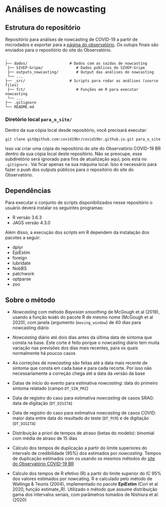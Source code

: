 # Análises de nowcasting

## Estrutura do repositório

Repositório para análises de nowcasting de COVID-19 a partir de microdados e exportar para a [página do observatório](https://covid19br.github.io/). Os outups finais são enviados para o repositório do site do Observatório.  

    .
    ├── dados/                   # Dados com as saídas de nowcasting
     ├── SIVEP-Gripe/               # Dados públicos do SIVEP-Gripe
     ├── outputs_nowcasting/        # Output das análises de nowcasting
     └── ...
    ├── _src/                    # Scripts para rodar as análises (source files)
     ├── fct/                       # Funções em R para executar nowcasting
     └── ...
    ├── .gitignore 
    └── README.md

### Diretório local `para_o_site/`

Dentro da sua cópia local desde repositório, você precisará executar:

```
git clone git@github.com:covid19br/covid19br.github.io.git para_o_site
```
Isso vai criar uma cópia do repositório do site do Observatório COVID-19 BR dentro da sua cópia local deste repositório. Não se preocupe, esse subdiretório será ignorado para fins de atualização aqui, pois está no `.gitignore.`
Vai ficar apenas na sua máquina local. Isso é necessário para fazer o push dos outputs públicos para o repositório do site do Observatório.

## Dependências

Para executar o conjunto de scripts disponibilizados nesse repositório o usuário deverá instalar os seguintes programas:

- R versão 3.6.3
- JAGS versão 4.3.0

Além disso, a execução dos scripts em R dependem da instalação dos pacotes a seguir:

- dplyr 
- EpiEstim 
- foreign
- lubridate 
- NobBS 
- patchwork 
- optparse 
- zoo

## Sobre o método

- *Nowcasting* com método *Bayesian smoothing* de McGough et al (2019), usando a função `NobBS` do
pacote R de mesmo nome (McGough et al 2020), com janela (argumento (`moving_window`) de 40 dias
para nowcasting diário

- *Nowcasting* diário até dois dias antes da última data de sintoma que consta na base. Este corte é feito
porque o nowcasting diário tem muita variação nas previsões dos dias mais recentes, para os quais
normalmente há poucos casos

- As correções de *nowcasting* são feitas até a data mais recente de sintoma que consta em cada base e
para cada recorte. Por isso não necessariamente a correção chega até a data da versão da base

- Datas de início do evento para estimativa *nowcasting*: data do primeiro sintoma relatado (campo
`DT_SIN_PRI`)

- Data de registro do caso para estimativa *nowcasting* de casos SRAG: data de digitação (`DT_DIGITA`)

- Data de registro do caso para estimativa *nowcasting* de casos COVID: maior data entre data do resultado
do teste (`DT_PCR`) e de digitação (`DT_DIGITA`)

- Distribuição a priori de tempos de atraso (betas do modelo): binomial com média de atraso de 15 dias

- Cálculo dos tempos de duplicação a partir do limite superiores do intervalo de credibilidade (95%) dos
estimados por *nowcasting*. Tempos de duplicação estimados com os usando os mesmos métodos do [site
do Observatório COVID-19 BR](https://covid19br.github.io)

- Cálculo dos tempos de R efetivo (R) a partir do limite superior do IC 95% dos valores estimados por
nowcating. R e calculado pelo método de Wallinga & Teunis (2004), implementado no pacote **EpiEstim**
(Cori et al 2020, função estimate_R). Utilizado o método que assume distribuição gama dos intervalos
seriais, com parâmetros tomados de Nishiura et al. (2020)
